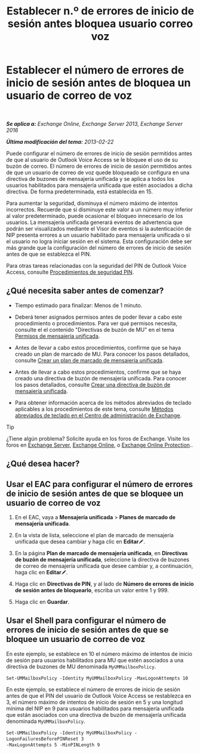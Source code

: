 ﻿---
title: 'Establecer n.º de errores de inicio de sesión antes bloquea usuario correo voz'
TOCTitle: Establecer el número de errores de inicio de sesión antes de bloquea un usuario de correo de voz
ms:assetid: 855e1980-2868-4983-b097-0b5f63f202b8
ms:mtpsurl: https://technet.microsoft.com/es-es/library/Bb123544(v=EXCHG.150)
ms:contentKeyID: 50556842
ms.date: 05/22/2018
mtps_version: v=EXCHG.150
ms.translationtype: MT
---

# Establecer el número de errores de inicio de sesión antes de bloquea un usuario de correo de voz

 

_**Se aplica a:** Exchange Online, Exchange Server 2013, Exchange Server 2016_

_**Última modificación del tema:** 2013-02-22_

Puede configurar el número de errores de inicio de sesión permitidos antes de que al usuario de Outlook Voice Access se le bloquee el uso de su buzón de correo. El número de errores de inicio de sesión permitidos antes de que un usuario de correo de voz quede bloqueado se configura en una directiva de buzones de mensajería unificada y se aplica a todos los usuarios habilitados para mensajería unificada que estén asociados a dicha directiva. De forma predeterminada, está establecida en 15.

Para aumentar la seguridad, disminuya el número máximo de intentos incorrectos. Recuerde que si disminuye este valor a un número muy inferior al valor predeterminado, puede ocasionar el bloqueo innecesario de los usuarios. La mensajería unificada generará eventos de advertencia que podrán ser visualizados mediante el Visor de eventos si la autenticación de NIP presenta errores a un usuario habilitado para mensajería unificada o si el usuario no logra iniciar sesión en el sistema. Esta configuración debe ser más grande que la configuración del número de errores de inicio de sesión antes de que se establezca el PIN.

Para otras tareas relacionadas con la seguridad del PIN de Outlook Voice Access, consulte [Procedimientos de seguridad PIN](pin-security-procedures-exchange-2013-help.md).

## ¿Qué necesita saber antes de comenzar?

  - Tiempo estimado para finalizar: Menos de 1 minuto.

  - Deberá tener asignados permisos antes de poder llevar a cabo este procedimiento o procedimientos. Para ver qué permisos necesita, consulte el el contenido "Directivas de buzón de MU" en el tema [Permisos de mensajería unificada](unified-messaging-permissions-exchange-2013-help.md).

  - Antes de llevar a cabo estos procedimientos, confirme que se haya creado un plan de marcado de MU. Para conocer los pasos detallados, consulte [Crear un plan de marcado de mensajería unificada](create-a-um-dial-plan-exchange-2013-help.md).

  - Antes de llevar a cabo estos procedimientos, confirme que se haya creado una directiva de buzón de mensajería unificada. Para conocer los pasos detallados, consulte [Crear una directiva de buzón de mensajería unificada](create-a-um-mailbox-policy-exchange-2013-help.md).

  - Para obtener información acerca de los métodos abreviados de teclado aplicables a los procedimientos de este tema, consulte [Métodos abreviados de teclado en el Centro de administración de Exchange](keyboard-shortcuts-in-the-exchange-admin-center-exchange-online-protection-help.md).


> [!TIP]
> ¿Tiene algún problema? Solicite ayuda en los foros de Exchange. Visite los foros en <A href="https://go.microsoft.com/fwlink/p/?linkid=60612">Exchange Server</A>, <A href="https://go.microsoft.com/fwlink/p/?linkid=267542">Exchange Online</A>, o <A href="https://go.microsoft.com/fwlink/p/?linkid=285351">Exchange Online Protection</A>..



## ¿Qué desea hacer?

## Usar el EAC para configurar el número de errores de inicio de sesión antes de que se bloquee un usuario de correo de voz

1.  En el EAC, vaya a **Mensajería unificada** \> **Planes de marcado de mensajería unificada**.

2.  En la vista de lista, seleccione el plan de marcado de mensajería unificada que desea cambiar y haga clic en **Editar**![Icono Editar](images/Bb124582.6f53ccb2-1f13-4c02-bea0-30690e6ea71d(EXCHG.150).gif "Icono Editar").

3.  En la página **Plan de marcado de mensajería unificada**, en **Directivas de buzón de mensajería unificada**, seleccione la directiva de buzones de correo de mensajería unificada que desee cambiar y, a continuación, haga clic en **Editar**![Icono Editar](images/Bb124582.6f53ccb2-1f13-4c02-bea0-30690e6ea71d(EXCHG.150).gif "Icono Editar").

4.  Haga clic en **Directivas de PIN**, y al lado de **Número de errores de inicio de sesión antes de bloquearlo**, escriba un valor entre 1 y 999.

5.  Haga clic en **Guardar**.

## Usar el Shell para configurar el número de errores de inicio de sesión antes de que se bloquee un usuario de correo de voz

En este ejemplo, se establece en 10 el número máximo de intentos de inicio de sesión para usuarios habilitados para MU que estén asociados a una directiva de buzones de MU denominada `MyUMMailboxPolicy`.

    Set-UMMailboxPolicy -Identity MyUMMailboxPolicy -MaxLogonAttempts 10

En este ejemplo, se establece el número de errores de inicio de sesión antes de que el PIN del usuario de Outlook Voice Access se restablezca en 3, el número máximo de intentos de inicio de sesión en 5 y una longitud mínima del NIP en 9 para usuarios habilitados para mensajería unificada que están asociados con una directiva de buzón de mensajería unificada denominada `MyUMMailboxPolicy`.

    Set-UMMailboxPolicy -Identity MyUMMailboxPolicy -LogonFailuresBeforePINReset 3
    -MaxLogonAttempts 5 -MinPINLength 9

